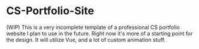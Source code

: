 # CS-Portfolio-Site
(WIP) This is a very incomplete template of a professional CS portfolio website I plan to use in the future. Right now it's more of a starting point for the design. It will utilize Vue, and a lot of custom animation stuff.

